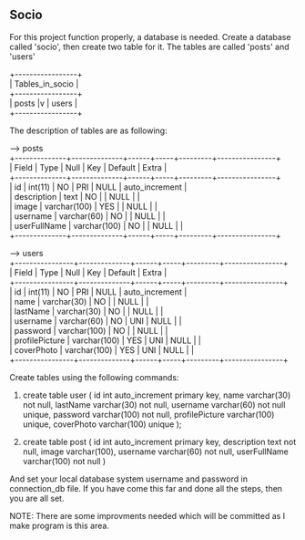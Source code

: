 ## Socio

For this project function properly, a database is needed. Create a database called 'socio', then create two table for it.
The tables are called 'posts' and 'users'  <br>

+-----------------+ <br>
| Tables_in_socio | <br>
+-----------------+ <br>
| posts           |v
| users           | <br>
+-----------------+ <br>

The description of tables are as following:

--> posts <br>
+--------------+--------------+------+-----+---------+----------------+ <br>
| Field        | Type         | Null | Key | Default | Extra          | <br>
+--------------+--------------+------+-----+---------+----------------+ <br>
| id           | int(11)      | NO   | PRI | NULL    | auto_increment | <br>
| description  | text         | NO   |     | NULL    |                | <br>
| image        | varchar(100) | YES  |     | NULL    |                | <br>
| username     | varchar(60)  | NO   |     | NULL    |                | <br>
| userFullName | varchar(100) | NO   |     | NULL    |                | <br>
+--------------+--------------+------+-----+---------+----------------+ <br>
 
--> users <br>
+----------------+--------------+------+-----+---------+----------------+ <br>
| Field          | Type         | Null | Key | Default | Extra          | <br>
+----------------+--------------+------+-----+---------+----------------+ <br>
| id             | int(11)      | NO   | PRI | NULL    | auto_increment | <br>
| name           | varchar(30)  | NO   |     | NULL    |                | <br>
| lastName       | varchar(30)  | NO   |     | NULL    |                | <br>
| username       | varchar(60)  | NO   | UNI | NULL    |                | <br>
| password       | varchar(100) | NO   |     | NULL    |                | <br>
| profilePicture | varchar(100) | YES  | UNI | NULL    |                | <br>
| coverPhoto     | varchar(100) | YES  | UNI | NULL    |                | <br>
+----------------+--------------+------+-----+---------+----------------+ <br>

Create tables using the following commands:
1. create table user (
    id int auto_increment primary key,
    name varchar(30) not null,
    lastName varchar(30) not null,
    username varchar(60) not null unique,
    password varchar(100) not null,
    profilePicture varchar(100) unique,
    coverPhoto varchar(100) unique
);

2. create table post (
    id int auto_increment primary key, 
    description text not null, 
    image varchar(100), 
    username varchar(60) not null, 
    userFullName varchar(100) not null
)

And set your local database system username and password in connection_db file.
If you have come this far and done all the steps, then you are all set.

NOTE: There are some improvments needed which will be committed as I make program is this area.
